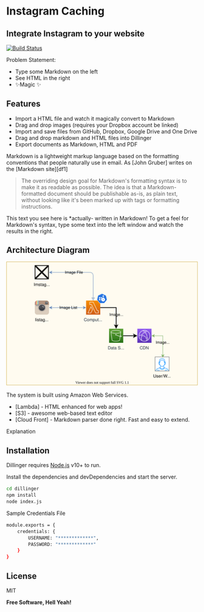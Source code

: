 # Instagram Caching
## Integrate Instagram to your website

[![Build Status](https://travis-ci.org/joemccann/dillinger.svg?branch=master)](https://travis-ci.org/joemccann/dillinger)

Problem Statement:

- Type some Markdown on the left
- See HTML in the right
- ✨Magic ✨

## Features

- Import a HTML file and watch it magically convert to Markdown
- Drag and drop images (requires your Dropbox account be linked)
- Import and save files from GitHub, Dropbox, Google Drive and One Drive
- Drag and drop markdown and HTML files into Dillinger
- Export documents as Markdown, HTML and PDF

Markdown is a lightweight markup language based on the formatting conventions
that people naturally use in email.
As [John Gruber] writes on the [Markdown site][df1]

> The overriding design goal for Markdown's
> formatting syntax is to make it as readable
> as possible. The idea is that a
> Markdown-formatted document should be
> publishable as-is, as plain text, without
> looking like it's been marked up with tags
> or formatting instructions.

This text you see here is *actually- written in Markdown! To get a feel
for Markdown's syntax, type some text into the left window and
watch the results in the right.

## Architecture Diagram
![Architecture Diagram](https://github.com/manuabhijit/instagram-cache/blob/main/instagram-caching.svg)

The system is built using Amazon Web Services.

- [Lambda] - HTML enhanced for web apps!
- [S3] - awesome web-based text editor
- [Cloud Front] - Markdown parser done right. Fast and easy to extend.

Explanation

## Installation

Dillinger requires [Node.js](https://nodejs.org/) v10+ to run.

Install the dependencies and devDependencies and start the server.

```sh
cd dillinger
npm install
node index.js
```

Sample Credentials File

```sh
module.exports = {
    credentials: {
        USERNAME: "*************",
        PASSWORD: "*************"
    }
}
```

## License

MIT

**Free Software, Hell Yeah!**

[//]: # (These are reference links used in the body of this note and get stripped out when the markdown processor does its job. There is no need to format nicely because it shouldn't be seen. Thanks SO - http://stackoverflow.com/questions/4823468/store-comments-in-markdown-syntax)

   [dill]: <https://github.com/joemccann/dillinger>

